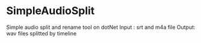 # SimpleAudioSplit
Simple audio split and rename tool on dotNet
Input : srt and m4a file
Output: wav files splitted by timeline
